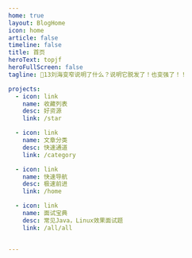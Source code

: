 ```yaml
---
home: true
layout: BlogHome
icon: home
article: false
timeline: false
title: 首页
heroText: topjf
heroFullScreen: false
tagline: 🍎13刘海变窄说明了什么？说明它脱发了！也变强了！！

projects:
  - icon: link
    name: 收藏列表
    desc: 好资源
    link: /star

  - icon: link
    name: 文章分类
    desc: 快速通道
    link: /category

  - icon: link
    name: 快速导航
    desc: 极速前进
    link: /home

  - icon: link
    name: 面试宝典
    desc: 常见Java，Linux效果面试题
    link: /all/all


---
```


